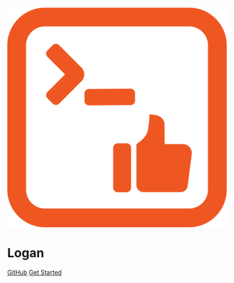 <div class="ciklum-logo">
  <div class="logo"></div>
</div>

![logo](assets/images/icon.svg)

<h1 class="label">
  Logan
</h1>

<div class="buttons">
  <a href="https://github.com/ciklum-digital/logan" target="_blank"><span>GitHub</span></a>
  <a href="#/README"><span>Get Started</span></a>
</div>
